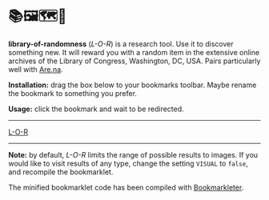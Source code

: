 # 📚🖼🗺🎲 

**library-of-randomness** (_L-O-R_) is a research tool. Use it to discover something new.
It will reward you with a random item in the extensive online archives of the
Library of Congress, Washington, DC, USA. Pairs particularly well with
[Are.na](http://are.na/).

**Installation:** drag the box below to your bookmarks toolbar. Maybe rename the
bookmark to something you prefer.

**Usage:** click the bookmark and wait to be redirected.

---

<a id="bookmarklet" href="javascript:void%20function(){function%20a(a){return%20Math.floor(Math.random()*a)}const%20b=%22https://www.loc.gov/search/%3Fq=*%26fo=json%22+%22%26fa=online-format:image%22;fetch(b).then(a=%3Ea.json()).then(c=%3Efetch(b+%22%26sp=%22+a(c.pagination.total/100))).then(a=%3Ea.json()).then(b=%3Eb.results[a(b.pagination.perpage)].aka).then(a=%3E{for(i%20of%20a)i.includes(%22/item/%22)%26%26window.location.replace(i)})}();">
L-O-R
</a>

---

**Note:** by default, _L-O-R_ limits the range of possible results to images. If
you would like to visit results of any type, change the setting `VISUAL` to
`false`, and recompile the bookmarklet.

The minified bookmarklet code has been compiled with [Bookmarkleter](https://chriszarate.github.io/bookmarkleter/).
